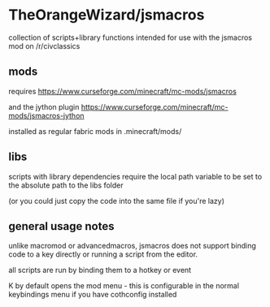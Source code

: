 # TheOrangeWizard/jsmacros

collection of scripts+library functions intended for use with the jsmacros mod on /r/civclassics

## mods

requires
https://www.curseforge.com/minecraft/mc-mods/jsmacros

and the jython plugin
https://www.curseforge.com/minecraft/mc-mods/jsmacros-jython

installed as regular fabric mods in .minecraft/mods/

## libs

scripts with library dependencies require the local path variable to be set to the absolute path to the libs folder

(or you could just copy the code into the same file if you're lazy)

## general usage notes

unlike macromod or advancedmacros, jsmacros does not support binding code to a key directly or running a script from the editor.

all scripts are run by binding them to a hotkey or event

K by default opens the mod menu - this is configurable in the normal keybindings menu if you have cothconfig installed
